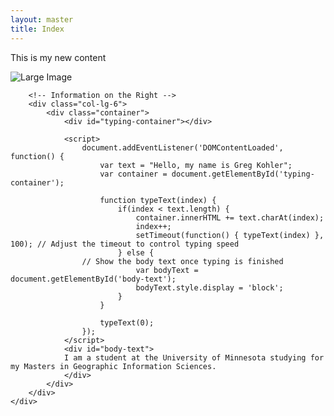 ```yaml
---
layout: master
title: Index
---
```


This is my new content

<div class="container mt-5">
    <div class="row">
        <!-- Image on the Left -->
        <div class="col-lg-6">
            <img src="https://i.pinimg.com/originals/58/db/86/58db86530c4ed7af2cc2408d19542dec.png" class="img-fluid" alt="Large Image">
        </div>

        <!-- Information on the Right -->
        <div class="col-lg-6">
            <div class="container">
                <div id="typing-container"></div>

                <script>
                    document.addEventListener('DOMContentLoaded', function() {
                        var text = "Hello, my name is Greg Kohler";
                        var container = document.getElementById('typing-container');
            
                        function typeText(index) {
                            if(index < text.length) {
                                container.innerHTML += text.charAt(index);
                                index++;
                                setTimeout(function() { typeText(index) }, 100); // Adjust the timeout to control typing speed
                            } else {
                    // Show the body text once typing is finished
                                var bodyText = document.getElementById('body-text');
                                bodyText.style.display = 'block';
                            }
                        }
            
                        typeText(0);
                    });
                </script>
                <div id="body-text">
                I am a student at the University of Minnesota studying for my Masters in Geographic Information Sciences.
                </div>
            </div>
        </div>
    </div>
</div>
